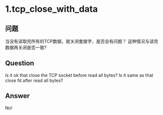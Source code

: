 # 1.tcp_close_with_data

## 问题

当没有读取完所有的TCP数据，就关闭套接字，是否会有问题？
这种情况与读完数据再关闭是否一致?

## Question

Is it ok that close the TCP socket before read all bytes?
Is it same as that close fd after read all bytes?

## Answer
No!




